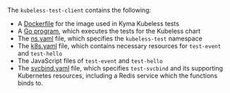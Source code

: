 The `kubeless-test-client` contains the following:
* A [Dockerfile](Dockerfile) for the image used in Kyma Kubeless tests
* A [Go program](test-kubeless.go), which executes the tests for the Kubeless chart
* The [ns.yaml](ns.yaml) file, which specifies the `kubeless-test` namespace
* The [k8s.yaml](k8s.yaml) file, which contains necessary resources for `test-event` and `test-hello`
* The JavaScript files of `test-event` and `test-hello`
* The [svcbind.yaml](svcbind.yaml) file, which specifies `test-svcbind` and its supporting Kubernetes resources, including a Redis service which the functions binds to.
